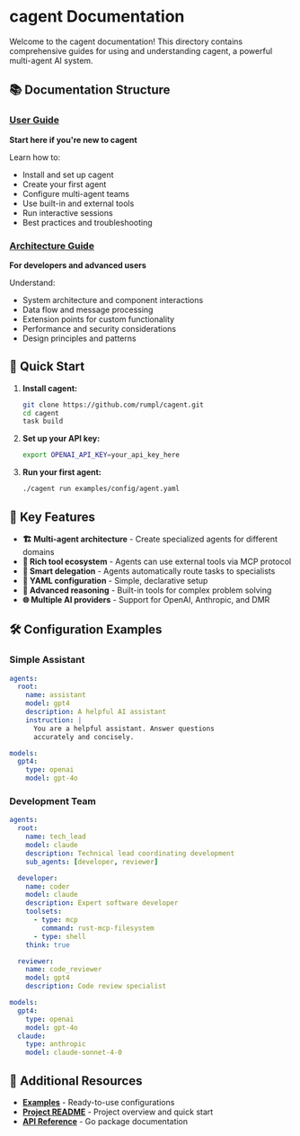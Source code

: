 # cagent Documentation

Welcome to the cagent documentation! This directory contains comprehensive
guides for using and understanding cagent, a powerful multi-agent AI system.

## 📚 Documentation Structure

### [User Guide](./user-guide.md)

**Start here if you're new to cagent**

Learn how to:

- Install and set up cagent
- Create your first agent
- Configure multi-agent teams
- Use built-in and external tools
- Run interactive sessions
- Best practices and troubleshooting

### [Architecture Guide](./architecture.md)

**For developers and advanced users**

Understand:

- System architecture and component interactions
- Data flow and message processing
- Extension points for custom functionality
- Performance and security considerations
- Design principles and patterns

## 🚀 Quick Start

1. **Install cagent:**

   ```bash
   git clone https://github.com/rumpl/cagent.git
   cd cagent
   task build
   ```

2. **Set up your API key:**

   ```bash
   export OPENAI_API_KEY=your_api_key_here
   ```

3. **Run your first agent:**
   ```bash
   ./cagent run examples/config/agent.yaml
   ```

## 🎯 Key Features

- **🏗️ Multi-agent architecture** - Create specialized agents for different
  domains
- **🔧 Rich tool ecosystem** - Agents can use external tools via MCP protocol
- **🔄 Smart delegation** - Agents automatically route tasks to specialists
- **📝 YAML configuration** - Simple, declarative setup
- **💭 Advanced reasoning** - Built-in tools for complex problem solving
- **🌐 Multiple AI providers** - Support for OpenAI, Anthropic, and DMR

## 🛠️ Configuration Examples

### Simple Assistant

```yaml
agents:
  root:
    name: assistant
    model: gpt4
    description: A helpful AI assistant
    instruction: |
      You are a helpful assistant. Answer questions
      accurately and concisely.

models:
  gpt4:
    type: openai
    model: gpt-4o
```

### Development Team

```yaml
agents:
  root:
    name: tech_lead
    model: claude
    description: Technical lead coordinating development
    sub_agents: [developer, reviewer]

  developer:
    name: coder
    model: claude
    description: Expert software developer
    toolsets:
      - type: mcp
        command: rust-mcp-filesystem
      - type: shell
    think: true

  reviewer:
    name: code_reviewer
    model: gpt4
    description: Code review specialist

models:
  gpt4:
    type: openai
    model: gpt-4o
  claude:
    type: anthropic
    model: claude-sonnet-4-0
```

## 📖 Additional Resources

- **[Examples](../examples/config/)** - Ready-to-use configurations
- **[Project README](../README.md)** - Project overview and quick start
- **[API Reference](https://pkg.go.dev/github.com/docker/cagent)** - Go package
  documentation
